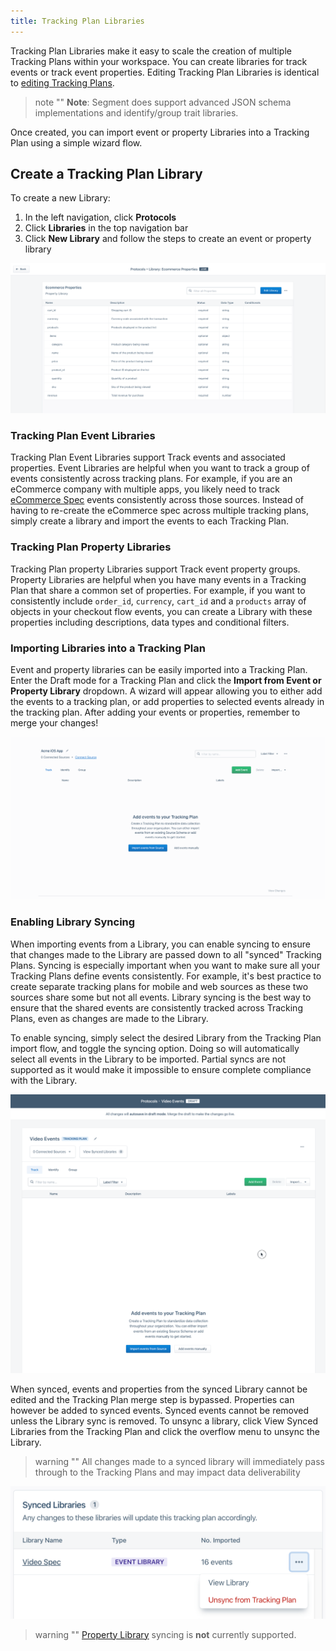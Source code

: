 ```yaml
---
title: Tracking Plan Libraries
---
```


Tracking Plan Libraries make it easy to scale the creation of multiple Tracking Plans within your workspace. You can create libraries for track events or track event properties. Editing Tracking Plan Libraries is identical to [editing Tracking Plans](/docs/protocols/tracking-plan/create/).

> note ""
> **Note**: Segment does support advanced JSON schema implementations and identify/group trait libraries.

Once created, you can import event or property Libraries into a Tracking Plan using a simple wizard flow.

## Create a Tracking Plan Library

To create a new Library:
1. In the left navigation, click **Protocols**
2. Click **Libraries** in the top navigation bar
3. Click **New Library** and follow the steps to create an event or property library

![](../images/property_library_example.png)

### Tracking Plan Event Libraries

Tracking Plan Event Libraries support Track events and associated properties. Event Libraries are helpful when you want to track a group of events consistently across tracking plans. For example, if you are an eCommerce company with multiple apps, you likely need to track [eCommerce Spec](/docs/connections/spec/ecommerce/v2/) events consistently across those sources. Instead of having to re-create the eCommerce spec across multiple tracking plans, simply create a library and import the events to each Tracking Plan.

### Tracking Plan Property Libraries

Tracking Plan property Libraries support Track event property groups. Property Libraries are helpful when you have many events in a Tracking Plan that share a common set of properties. For example, if you want to consistently include `order_id`, `currency`, `cart_id` and a `products` array of objects in your checkout flow events, you can create a Library with these properties including descriptions, data types and conditional filters.

### Importing Libraries into a Tracking Plan

Event and property libraries can be easily imported into a Tracking Plan. Enter the Draft mode for a Tracking Plan and click the **Import from Event or Property Library** dropdown. A wizard will appear allowing you to either add the events to a tracking plan, or add properties to selected events already in the tracking plan. After adding your events or properties, remember to merge your changes!

![](../images/import_library_to_tracking_plan.gif)

### Enabling Library Syncing

When importing events from a Library, you can enable syncing to ensure that changes made to the Library are passed down to all "synced" Tracking Plans. Syncing is especially important when you want to make sure all your Tracking Plans define events consistently. For example, it's best practice to create separate tracking plans for mobile and web sources as these two sources share some but not all events. Library syncing is the best way to ensure that the shared events are consistently tracked across Tracking Plans, even as changes are made to the Library.

To enable syncing, simply select the desired Library from the Tracking Plan import flow, and toggle the syncing option. Doing so will automatically select all events in the Library to be imported. Partial syncs are not supported as it would make it impossible to ensure complete compliance with the Library.

![](../images/sync_library_flow.gif)

When synced, events and properties from the synced Library cannot be edited and the Tracking Plan merge step is bypassed. Properties can however be added to synced events. Synced events cannot be removed unless the Library sync is removed. To unsync a library, click View Synced Libraries from the Tracking Plan and click the overflow menu to unsync the Library.

> warning ""
> All changes made to a synced library will immediately pass through to the Tracking Plans and may impact data deliverability

![](../images/unsync_library.png)

> warning ""
> [Property Library](/docs/protocols/tracking-plan/libraries/) syncing is **not** currently supported.
